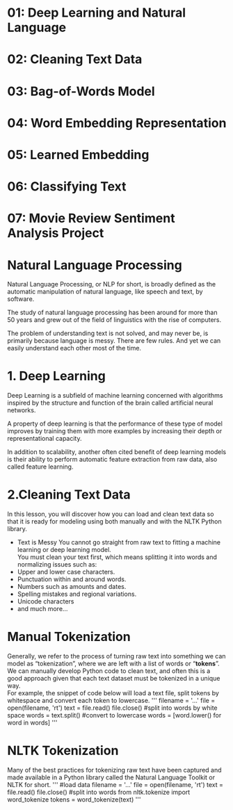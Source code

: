#  01: Deep Learning and Natural Language <br>
#  02: Cleaning Text Data<br>
#  03: Bag-of-Words Model<br>
#  04: Word Embedding Representation<br>
#  05: Learned Embedding<br>
#  06: Classifying Text<br>
#  07: Movie Review Sentiment Analysis Project<br>

# Natural Language Processing
Natural Language Processing, or NLP for short, is broadly defined as the automatic manipulation of natural language, like speech and text, by software.

The study of natural language processing has been around for more than 50 years and grew out of the field of linguistics with the rise of computers.

The problem of understanding text is not solved, and may never be, is primarily because language is messy. There are few rules. And yet we can easily understand each other most of the time. <be>

# 1. Deep Learning
Deep Learning is a subfield of machine learning concerned with algorithms inspired by the structure and function of the brain called artificial neural networks.

A property of deep learning is that the performance of these type of model improves by training them with more examples by increasing their depth or representational capacity.

In addition to scalability, another often cited benefit of deep learning models is their ability to perform automatic feature extraction from raw data, also called feature learning.<be>

# 2.Cleaning Text Data
In this lesson, you will discover how you can load and clean text data so that it is ready for modeling using both manually and with the NLTK Python library. <br>
- Text is Messy
You cannot go straight from raw text to fitting a machine learning or deep learning model.<br>
You must clean your text first, which means splitting it into words and normalizing issues such as:<br>
- Upper and lower case characters.
- Punctuation within and around words.
- Numbers such as amounts and dates.
- Spelling mistakes and regional variations.
- Unicode characters
- and much more…

# Manual Tokenization
Generally, we refer to the process of turning raw text into something we can model as “tokenization”, where we are left with a list of words or “**tokens**”.  <br>
We can manually develop Python code to clean text, and often this is a good approach given that each text dataset must be tokenized in a unique way.  <br>
For example, the snippet of code below will load a text file, split tokens by whitespace and convert each token to lowercase.
'''
filename = '...'
file = open(filename, 'rt')
text = file.read()
file.close()
#split into words by white space
words = text.split()
#convert to lowercase
words = [word.lower() for word in words] '''

# NLTK Tokenization
Many of the best practices for tokenizing raw text have been captured and made available in a Python library called the Natural Language Toolkit or NLTK for short.<be>
'''
#load data
filename = '...'
file = open(filename, 'rt')
text = file.read()
file.close()
#split into words
from nltk.tokenize import word_tokenize
tokens = word_tokenize(text) '''

